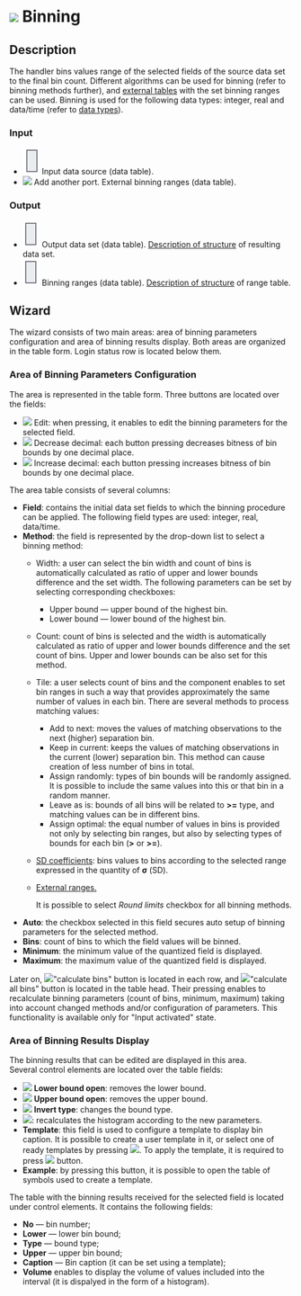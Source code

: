# ![ ](../../images/icons/components/binning_default.svg) Binning

## Description

The handler bins values range of the selected fields of the source data set to the final bin count. Different algorithms can be used for binning (refer to binning methods further), and [external tables](./quantization/outdoor-ranges.md) with the set binning ranges can be used. Binning is used for the following data types: integer, real and data/time (refer to [data types](../../data/datatype.md)).

### Input

* ![ ](../../images/icons/app/node/ports/inputs/table_inactive.svg) Input data source (data table).
* ![ ](../../images/icons/app/node/ports/add/add_inactive_default.svg) Add another port. External binning ranges (data table).

### Output

* ![ ](../../images/icons/app/node/ports/outputs/table_inactive.svg) Output data set (data table). [Description of structure](./quantization/calculated-columns.md) of resulting data set.
* ![ ](../../images/icons/app/node/ports/outputs/table_inactive.svg) Binning ranges (data table). [Description of structure](./quantization/ranges-quantization.md) of range table.

## Wizard

The wizard consists of two main areas: area of binning parameters configuration and area of binning results display. Both areas are organized in the table form. Login status row is located below them.

### Area of Binning Parameters Configuration

The area is represented in the table form. Three buttons are located over the fields:

* ![ ](../../images/icons/toolbar-controls/edit_default.svg) Edit: when pressing, it enables to edit the binning parameters for the selected field.
* ![ ](../../images/icons/toolbar-controls/dec-decimal-places-count_default.svg) Decrease decimal: each button pressing decreases bitness of bin bounds by one decimal place.
* ![ ](../../images/icons/toolbar-controls/inc-decimal-places-count_default.svg) Increase decimal: each button pressing increases bitness of bin bounds by one decimal place.

The area table consists of several columns:

* **Field**: contains the initial data set fields to which the binning procedure can be applied. The following field types are used: integer, real, data/time.
* **Method**: the field is represented by the drop-down list to select a binning method:
   * Width: a user can select the bin width and count of bins is automatically calculated as ratio of upper and lower bounds difference and the set width. The following parameters can be set by selecting corresponding checkboxes:
      * Upper bound — upper bound of the highest bin.
      * Lower bound — lower bound of the highest bin.
   * Count: count of bins is selected and the width is automatically calculated as ratio of upper and lower bounds difference and the set count of bins. Upper and lower bounds can be also set for this method.
   * Tile: a user selects count of bins and the component enables to set bin ranges in such a way that provides approximately the same number of values in each bin. There are several methods to process matching values:
      * Add to next: moves the values of matching observations to the next (higher) separation bin.
      * Keep in current: keeps the values of matching observations in the current (lower) separation bin. This method can cause creation of less number of bins in total.
      * Assign randomly: types of bin bounds will be randomly assigned. It is possible to include the same values into this or that bin in a random manner.
      * Leave as is: bounds of all bins will be related to **>=** type, and matching values can be in different bins.
      * Assign optimal: the equal number of values in bins is provided not only by selecting bin ranges, but also by selecting types of bounds for each bin (**>** or **>=**).
   * [SD coefficients](https://wiki.loginom.ru/articles/mean-square-deviation.html): bins values to bins according to the selected range expressed in the quantity of **σ** (SD).
   * [External ranges.](./quantization/outdoor-ranges.md)

      It is possible to select *Round limits* checkbox for all binning methods.
* **Auto**: the checkbox selected in this field secures auto setup of binning parameters for the selected method.
* **Bins**: count of bins to which the field values will be binned.
* **Minimum**: the minimum value of the quantized field is displayed.
* **Maximum**: the maximum value of the quantized field is displayed.

Later on, ![ ](../../images/icons/toolbar-controls/refresh_default.svg)"calculate bins" button is located in each row, and ![ ](../../images/icons/toolbar-controls/refresh_default.svg)"calculate all bins" button is located in the table head. Their pressing enables to recalculate binning parameters (count of bins, minimum, maximum) taking into account changed methods and/or configuration of parameters. This functionality is available only for "Input activated" state.

### Area of Binning Results Display

The binning results that can be edited are displayed in this area.  
Several control elements are located over the table fields:

* ![ ](../../images/icons/checkbox-states/checked_default.svg) **Lower bound open**: removes the lower bound.
* ![ ](../../images/icons/checkbox-states/checked_default.svg) **Upper bound open**: removes the upper bound.
* ![ ](../../images/icons/toolbar-controls/invert-bound-type_default.svg) **Invert type**: changes the bound type.
* ![ ](../../images/icons/toolbar-controls/calculate-barchart_default.svg): recalculates the histogram according to the new parameters.
* **Template**: this field is used to configure a template to display bin caption. It is possible to create a user template in it, or select one of ready templates by pressing ![ ](../../images/icons/toolbar-controls/down_default.svg). To apply the template, it is required to press ![ ](../../images/icons/toolbar-controls/apply_default.svg) button.
* **Example**: by pressing this button, it is possible to open the table of symbols used to create a template.

The table with the binning results received for the selected field is located under control elements. It contains the following fields:

* **No** — bin number;
* **Lower** — lower bin bound;
* **Type** — bound type;
* **Upper** — upper bin bound;
* **Caption** — Bin caption (it can be set using a template);
* **Volume** enables to display the volume of values included into the interval (it is dispalyed in the form of a histogram).
